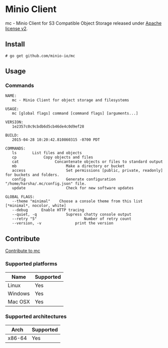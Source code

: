 # Minio Client

mc - Minio Client for S3 Compatible Object Storage released under [Apache license v2](./LICENSE).

## Install

```
# go get github.com/minio-io/mc
```

## Usage

### Commands
```
NAME:
   mc - Minio Client for object storage and filesystems

USAGE:
   mc [global flags] command [command flags] [arguments...]

VERSION:
   1e2357c0c9cbdb6d5cb46de4c0d9ef28

BUILD:
   2015-04-28 10:20:42.810860315 -0700 PDT

COMMANDS:
   ls		List files and objects
   cp		     Copy objects and files
   cat		     	  Concantenate objects or files to standard output
   mb			  	       Make a directory or bucket
   access			       Set permissions [public, private, readonly] for buckets and folders.
   config			       Generate configuration "/home/harsha/.mc/config.json" file.
   update			       Check for new software updates

GLOBAL FLAGS:
   --theme "minimal"	Choose a console theme from this list [*minimal*, nocolor, white]
   --debug 		Enable HTTP tracing
   --quiet, -q		       Supress chatty console output
   --retry "5"		       	       Number of retry count
   --version, -v		       print the version

```

## Contribute

[Contribute to mc](./contributing.md)

### Supported platforms

| Name  | Supported |
| ------------- | ------------- |
| Linux  | Yes  |
| Windows | Yes |
| Mac OSX | Yes |

### Supported architectures

| Arch | Supported |
| ------------- | ------------- |
| x86-64 | Yes |
